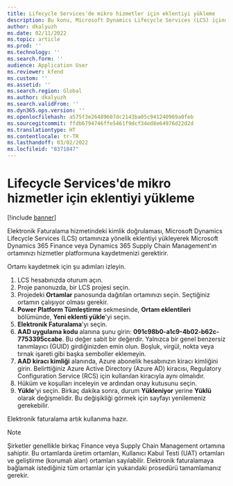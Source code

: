 ```yaml
---
title: Lifecycle Services'de mikro hizmetler için eklentiyi yükleme
description: Bu konu, Microsoft Dynamics Lifecycle Services (LCS) içindeki Elektronik Faturalama eklentisinin nasıl yükleneceğini açıklamaktadır.
author: dkalyuzh
ms.date: 02/11/2022
ms.topic: article
ms.prod: ''
ms.technology: ''
ms.search.form: ''
audience: Application User
ms.reviewer: kfend
ms.custom: ''
ms.assetid: ''
ms.search.region: Global
ms.author: dkalyuzh
ms.search.validFrom: ''
ms.dyn365.ops.version: ''
ms.openlocfilehash: a575f3e26489607dc2143ba05c941240969a0feb
ms.sourcegitcommit: ffdb6794746ffe5461f9dcf34ed8e64976d22d2d
ms.translationtype: HT
ms.contentlocale: tr-TR
ms.lasthandoff: 03/02/2022
ms.locfileid: "8371847"
---
```

# <a name="install-the-add-in-for-microservices-in-lifecycle-services"></a>Lifecycle Services'de mikro hizmetler için eklentiyi yükleme

[!include [banner](../includes/banner.md)]

Elektronik Faturalama hizmetindeki kimlik doğrulaması, Microsoft Dynamics Lifecycle Services (LCS) ortamınıza yönelik eklentiyi yükleyerek Microsoft Dynamics 365 Finance veya Dynamics 365 Supply Chain Management'ın ortamınızı hizmetler platformuna kaydetmenizi gerektirir.

Ortamı kaydetmek için şu adımları izleyin.

1. LCS hesabınızda oturum açın.
2. Proje panonuzda, bir LCS projesi seçin.
2. Projedeki **Ortamlar** panosunda dağıtılan ortamınızı seçin. Seçtiğiniz ortamın çalışıyor olması gerekir.
3. **Power Platform Tümleştirme** sekmesinde, **Ortam eklentileri** bölümünde, **Yeni eklenti yükle**'yi seçin.
4. **Elektronik Faturalama**'yı seçin.
5. **AAD uygulama kodu** alanına şunu girin: **091c98b0-a1c9-4b02-b62c-7753395ccabe**. Bu değer sabit bir değerdir. Yalnızca bir genel benzersiz tanımlayıcı (GUID) girdiğinizden emin olun. Boşluk, virgül, nokta veya tırnak işareti gibi başka semboller eklemeyin.
6. **AAD kiracı kimliği** alanında, Azure abonelik hesabınızın kiracı kimliğini girin. Belirttiğiniz Azure Active Directory (Azure AD) kiracısı, Regulatory Configuration Service (RCS) için kullanılan kiracıyla aynı olmalıdır.
7. Hüküm ve koşulları inceleyin ve ardından onay kutusunu seçin.
8. **Yükle**'yi seçin. Birkaç dakika sonra, durum **Yükleniyor** yerine **Yüklü** olarak değişmelidir. Bu değişikliği görmek için sayfayı yenilemeniz gerekebilir.

Elektronik faturalama artık kullanıma hazır.

> [!NOTE]
> Şirketler genellikle birkaç Finance veya Supply Chain Management ortamına sahiptir. Bu ortamlarda üretim ortamları, Kullanıcı Kabul Testi (UAT) ortamları ve geliştirme (korumalı alan) ortamları sayılabilir. Elektronik faturalamaya bağlamak istediğiniz tüm ortamlar için yukarıdaki prosedürü tamamlamanız gerekir.
